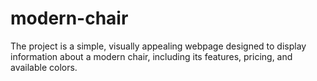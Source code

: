 # modern-chair
The project is a simple, visually appealing webpage designed to display information about a modern chair, including its features, pricing, and available colors.

